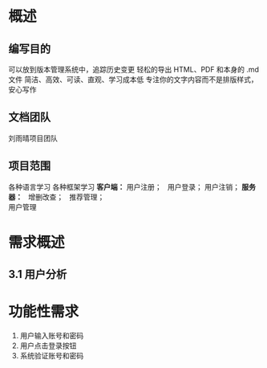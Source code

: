 # 概述
## 编写目的
可以放到版本管理系统中，追踪历史变更
轻松的导出 HTML、PDF 和本身的 .md 文件
简洁、高效、可读、直观、学习成本低
专注你的文字内容而不是排版样式，安心写作
## 文档团队
刘雨晴项目团队
## 项目范围
各种语言学习
各种框架学习
**客户端：** 
用户注册；  
用户登录；
用户注销；
**服务器：**  
增删改查；  
推荐管理；  
用户管理  
# 需求概述
## 3.1  用户分析

# 功能性需求
1. 用户输入账号和密码
2. 用户点击登录按钮
3. 系统验证账号和密码
